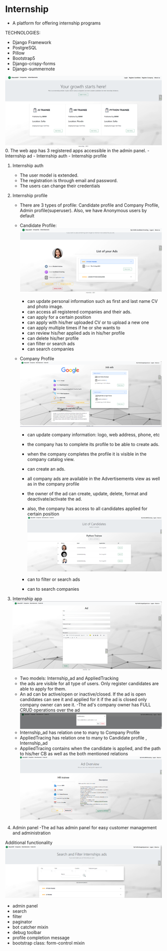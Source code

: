 # Internship
 * A platform for offering internship programs

TECHNOLOGIES:

- Django Framework
- PostgreSQL
- Pillow
- Bootstrap5
- Django-crispy-forms
- Django-summernote




![img.png](img.png)
0. The web app has 3 registered apps accessible in the admin panel. 
    - Internship ad
    - Internship auth
    - Internship profile

1. Internship auth
    - The user model is extended. 
    - The registration is through email and password.
    - The users can change their credentials
    
2. Internship profile 
   - There are 3 types of profile: Candidate profile and Company Profile, Admin profile(superuser). Also, we have Anonymous users by default
   - Candidate Profile:
     ![img_1.png](img_1.png)
        - can update personal information such as first and last name CV and photo image. 
        - can access all registered companies and their ads.
        - can apply for a certain position
        - can apply with his/her uploaded CV оr to upload a new one
        - can apply multiple times if he or she wants to
        - can review his/her applied ads in his/her profile
        - can delete his/her profile
        - can filter or search ads
        - can search companies
     
   - Company Profile
     ![img_2.png](img_2.png)
      - can update company information: logo, web address, phone, etc
      - the company has to complete its profile to be able to create ads.
      - when the company completes the profile it is visible in the company catalog view.
      - can create an ads.
      - all company ads are available in the Advertisements view as well as in the company profile
      - the owner of the ad can create, update, delete, format and deactivate/activate the ad.

      - also, the company has access to all candidates applied for certain position
        ![img_5.png](img_5.png)
      - can to filter or search ads
      - can to search companies
    
3. Internship app
![img_3.png](img_3.png)
    - Two models: Internship_ad and AppliedTracking
    - the ads are visible for all type of users. Only register candidates are able to apply for them.
    - An ad can be active/open or inactive/closed. If the ad is open candidates can see it and applied for it if the ad is closed only company owner can see it.
      -The ad's company owner has FULL CRUD operations over the ad
      ![img_7.png](img_7.png)
    - Internship_ad has relation one to many  to Company Profile
    - AppliedTracing has relation one to many  to Candidate profile ,  Internship_ad
    - AppliedTracing contains when the candidate is applied, and the path to his/her CВ as well as the both mentioned relations
    ![img_6.png](img_6.png)

4. Admin panel
    -The ad has admin panel for easy customer management and administration

Additional functionality
![img_4.png](img_4.png)
- admin panel
- search
- filter
- paginator
- bot catcher mixin
- debug toolbar
- profile completion message
- bootstrap class: form-control mixin

